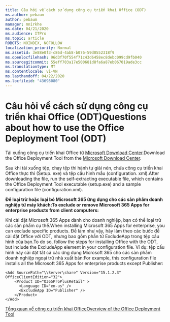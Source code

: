 ```yaml
---
title: Câu hỏi về cách sử dụng công cụ triển khai Office (ODT)
ms.author: pebaum
author: pebaum
manager: mnirkhe
ms.date: 04/21/2020
ms.audience: ITPro
ms.topic: article
ROBOTS: NOINDEX, NOFOLLOW
localization_priority: Normal
ms.assetid: 3e88e0f3-c86d-4ab8-b076-59d0552318f9
ms.openlocfilehash: 96d3f70f554f71c43d6458ec8debc099cd9fb040
ms.sourcegitcommit: 55eff703a17e500681d8fa6a87eb067019ade3cc
ms.translationtype: MT
ms.contentlocale: vi-VN
ms.lasthandoff: 04/22/2020
ms.locfileid: "43698080"
---
```

# <a name="questions-about-how-to-use-the-office-deployment-tool-odt"></a><span data-ttu-id="cd004-102">Câu hỏi về cách sử dụng công cụ triển khai Office (ODT)</span><span class="sxs-lookup"><span data-stu-id="cd004-102">Questions about how to use the Office Deployment Tool (ODT)</span></span>

<span data-ttu-id="cd004-103">Tải xuống công cụ triển khai Office từ [Microsoft Download Center](https://go.microsoft.com/fwlink/p/?LinkID=626065).</span><span class="sxs-lookup"><span data-stu-id="cd004-103">Download the Office Deployment Tool from the [Microsoft Download Center](https://go.microsoft.com/fwlink/p/?LinkID=626065).</span></span>
  
<span data-ttu-id="cd004-104">Sau khi tải xuống tệp, chạy tệp thi hành tự giải nén, chứa công cụ triển khai Office thực thi (Setup. exe) và tệp cấu hình mẫu (configuration. xml).</span><span class="sxs-lookup"><span data-stu-id="cd004-104">After downloading the file, run the self-extracting executable file, which contains the Office Deployment Tool executable (setup.exe) and a sample configuration file (configuration.xml).</span></span>
  
 <span data-ttu-id="cd004-105">**Để loại trừ hoặc loại bỏ Microsoft 365 ứng dụng cho các sản phẩm doanh nghiệp từ máy khách:**</span><span class="sxs-lookup"><span data-stu-id="cd004-105">**To exclude or remove Microsoft 365 Apps for enterprise products from client computers:**</span></span>
  
<span data-ttu-id="cd004-106">Khi cài đặt Microsoft 365 Apps dành cho doanh nghiệp, bạn có thể loại trừ các sản phẩm cụ thể.</span><span class="sxs-lookup"><span data-stu-id="cd004-106">When installing Microsoft 365 Apps for enterprise, you can exclude specific products.</span></span> <span data-ttu-id="cd004-107">Để làm như vậy, hãy làm theo các bước để cài đặt Office với ODT, nhưng bao gồm phần tử ExcludeApp trong tệp cấu hình của bạn.</span><span class="sxs-lookup"><span data-stu-id="cd004-107">To do so, follow the steps for installing Office with the ODT, but include the ExcludeApp element in your configuration file.</span></span> <span data-ttu-id="cd004-108">Ví dụ: tệp cấu hình này cài đặt tất cả các ứng dụng Microsoft 365 cho các sản phẩm doanh nghiệp ngoại trừ nhà xuất bản:</span><span class="sxs-lookup"><span data-stu-id="cd004-108">For example, this configuration file installs all the Microsoft 365 Apps for enterprise products except Publisher:</span></span>
  
```
<Add SourcePath="\\Server\share" Version="15.1.2.3" OfficeClientEdition="32">
    <Product ID="O365ProPlusRetail" >
      <Language ID="en-us" />
      <ExcludeApp ID="Publisher" />
    </Product>
</Add>
```

[<span data-ttu-id="cd004-109">Tổng quan về công cụ triển khai Office</span><span class="sxs-lookup"><span data-stu-id="cd004-109">Overview of the Office Deployment Tool</span></span>](https://docs.microsoft.com/deployoffice/overview-of-the-office-2016-deployment-tool)
  

